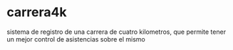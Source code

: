 # carrera4k
sistema de registro de una carrera de cuatro kilometros, que permite tener un mejor control de asistencias sobre el mismo
